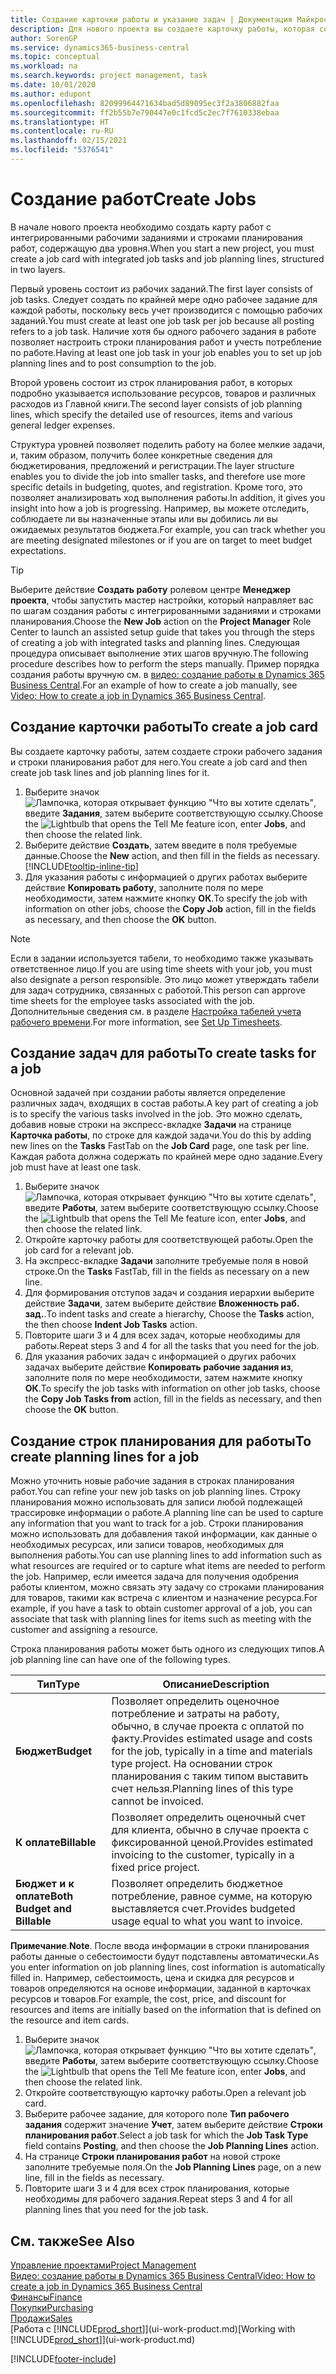 ```yaml
---
title: Создание карточки работы и указание задач | Документация Майкрософт
description: Для нового проекта вы создаете карточку работы, которая содержит рабочие задания и строки планирования, помогающие управлять ходом выполнения бюджетами.
author: SorenGP
ms.service: dynamics365-business-central
ms.topic: conceptual
ms.workload: na
ms.search.keywords: project management, task
ms.date: 10/01/2020
ms.author: edupont
ms.openlocfilehash: 82099964471634bad5d89095ec3f2a3806882faa
ms.sourcegitcommit: ff2b55b7e790447e0c1fcd5c2ec7f7610338ebaa
ms.translationtype: HT
ms.contentlocale: ru-RU
ms.lasthandoff: 02/15/2021
ms.locfileid: "5376541"
---
```

# <a name="create-jobs"></a><span data-ttu-id="91410-103">Создание работ</span><span class="sxs-lookup"><span data-stu-id="91410-103">Create Jobs</span></span>
<span data-ttu-id="91410-104">В начале нового проекта необходимо создать карту работ с интегрированными рабочими заданиями и строками планирования работ, содержащую два уровня.</span><span class="sxs-lookup"><span data-stu-id="91410-104">When you start a new project, you must create a job card with integrated job tasks and job planning lines, structured in two layers.</span></span>  

<span data-ttu-id="91410-105">Первый уровень состоит из рабочих заданий.</span><span class="sxs-lookup"><span data-stu-id="91410-105">The first layer consists of job tasks.</span></span> <span data-ttu-id="91410-106">Следует создать по крайней мере одно рабочее задание для каждой работы, поскольку весь учет производится с помощью рабочих заданий.</span><span class="sxs-lookup"><span data-stu-id="91410-106">You must create at least one job task per job because all posting refers to a job task.</span></span> <span data-ttu-id="91410-107">Наличие хотя бы одного рабочего задания в работе позволяет настроить строки планирования работ и учесть потребление по работе.</span><span class="sxs-lookup"><span data-stu-id="91410-107">Having at least one job task in your job enables you to set up job planning lines and to post consumption to the job.</span></span>

<span data-ttu-id="91410-108">Второй уровень состоит из строк планирования работ, в которых подробно указывается использование ресурсов, товаров и различных расходов из Главной книги.</span><span class="sxs-lookup"><span data-stu-id="91410-108">The second layer consists of job planning lines, which specify the detailed use of resources, items and various general ledger expenses.</span></span>

<span data-ttu-id="91410-109">Структура уровней позволяет поделить работу на более мелкие задачи, и, таким образом, получить более конкретные сведения для бюджетирования, предложений и регистрации.</span><span class="sxs-lookup"><span data-stu-id="91410-109">The layer structure enables you to divide the job into smaller tasks, and therefore use more specific details in budgeting, quotes, and registration.</span></span> <span data-ttu-id="91410-110">Кроме того, это позволяет анализировать ход выполнения работы.</span><span class="sxs-lookup"><span data-stu-id="91410-110">In addition, it gives you insight into how a job is progressing.</span></span> <span data-ttu-id="91410-111">Например, вы можете отследить, соблюдаете ли вы назначенные этапы или вы добились ли вы ожидаемых результатов бюджета.</span><span class="sxs-lookup"><span data-stu-id="91410-111">For example, you can track whether you are meeting designated milestones or if you are on target to meet budget expectations.</span></span>

> [!TIP]
> <span data-ttu-id="91410-112">Выберите действие **Создать работу** ролевом центре **Менеджер проекта**, чтобы запустить мастер настройки, который направляет вас по шагам создания работы с интегрированными заданиями и строками планирования.</span><span class="sxs-lookup"><span data-stu-id="91410-112">Choose the **New Job** action on the **Project Manager** Role Center to launch an assisted setup guide that takes you through the steps of creating a job with integrated tasks and planning lines.</span></span> <span data-ttu-id="91410-113">Следующая процедура описывает выполнение этих шагов вручную.</span><span class="sxs-lookup"><span data-stu-id="91410-113">The following procedure describes how to perform the steps manually.</span></span> <span data-ttu-id="91410-114">Пример порядка создания работы вручную см. в [видео: создание работы в Dynamics 365 Business Central](https://www.youtube.com/watch?v=VqaPWr7BWmw).</span><span class="sxs-lookup"><span data-stu-id="91410-114">For an example of how to create a job manually, see [Video: How to create a job in Dynamics 365 Business Central](https://www.youtube.com/watch?v=VqaPWr7BWmw).</span></span>

## <a name="to-create-a-job-card"></a><span data-ttu-id="91410-115">Создание карточки работы</span><span class="sxs-lookup"><span data-stu-id="91410-115">To create a job card</span></span>
<span data-ttu-id="91410-116">Вы создаете карточку работы, затем создаете строки рабочего задания и строки планирования работ для него.</span><span class="sxs-lookup"><span data-stu-id="91410-116">You create a job card and then create job task lines and job planning lines for it.</span></span>

1. <span data-ttu-id="91410-117">Выберите значок ![Лампочка, которая открывает функцию "Что вы хотите сделать"](media/ui-search/search_small.png "Что вы хотите сделать"), введите **Задания**, затем выберите соответствующую ссылку.</span><span class="sxs-lookup"><span data-stu-id="91410-117">Choose the ![Lightbulb that opens the Tell Me feature](media/ui-search/search_small.png "Tell me what you want to do") icon, enter **Jobs**, and then choose the related link.</span></span>  
2. <span data-ttu-id="91410-118">Выберите действие **Создать**, затем введите в поля требуемые данные.</span><span class="sxs-lookup"><span data-stu-id="91410-118">Choose the **New** action, and then fill in the fields as necessary.</span></span> [!INCLUDE[tooltip-inline-tip](includes/tooltip-inline-tip_md.md)]
3. <span data-ttu-id="91410-119">Для указания работы с информацией о других работах выберите действие **Копировать работу**, заполните поля по мере необходимости, затем нажмите кнопку **ОК**.</span><span class="sxs-lookup"><span data-stu-id="91410-119">To specify the job with information on other jobs, choose the **Copy Job** action, fill in the fields as necessary, and then choose the **OK** button.</span></span>

> [!NOTE]  
>   <span data-ttu-id="91410-120">Если в задании используется табели, то необходимо также указывать ответственное лицо.</span><span class="sxs-lookup"><span data-stu-id="91410-120">If you are using time sheets with your job, you must also designate a person responsible.</span></span> <span data-ttu-id="91410-121">Это лицо может утверждать табели для задач сотрудника, связанных с работой.</span><span class="sxs-lookup"><span data-stu-id="91410-121">This person can approve time sheets for the employee tasks associated with the job.</span></span> <span data-ttu-id="91410-122">Дополнительные сведения см. в разделе [Настройка табелей учета рабочего времени](projects-how-setup-time-sheets.md).</span><span class="sxs-lookup"><span data-stu-id="91410-122">For more information, see [Set Up Timesheets](projects-how-setup-time-sheets.md).</span></span>

## <a name="to-create-tasks-for-a-job"></a><span data-ttu-id="91410-123">Создание задач для работы</span><span class="sxs-lookup"><span data-stu-id="91410-123">To create tasks for a job</span></span>
<span data-ttu-id="91410-124">Основной задачей при создании работы является определение различных задач, входящих в состав работы.</span><span class="sxs-lookup"><span data-stu-id="91410-124">A key part of creating a job is to specify the various tasks involved in the job.</span></span> <span data-ttu-id="91410-125">Это можно сделать, добавив новые строки на экспресс-вкладке **Задачи** на странице **Карточка работы**, по строке для каждой задачи.</span><span class="sxs-lookup"><span data-stu-id="91410-125">You do this by adding new lines on the **Tasks** FastTab on the **Job Card** page, one task per line.</span></span> <span data-ttu-id="91410-126">Каждая работа должна содержать по крайней мере одно задание.</span><span class="sxs-lookup"><span data-stu-id="91410-126">Every job must have at least one task.</span></span>

1. <span data-ttu-id="91410-127">Выберите значок ![Лампочка, которая открывает функцию "Что вы хотите сделать"](media/ui-search/search_small.png "Что вы хотите сделать"), введите **Работы**, затем выберите соответствующую ссылку.</span><span class="sxs-lookup"><span data-stu-id="91410-127">Choose the ![Lightbulb that opens the Tell Me feature](media/ui-search/search_small.png "Tell me what you want to do") icon, enter **Jobs**, and then choose the related link.</span></span>
2. <span data-ttu-id="91410-128">Откройте карточку работы для соответствующей работы.</span><span class="sxs-lookup"><span data-stu-id="91410-128">Open the job card for a relevant job.</span></span>
3. <span data-ttu-id="91410-129">На экспресс-вкладке **Задачи** заполните требуемые поля в новой строке.</span><span class="sxs-lookup"><span data-stu-id="91410-129">On the **Tasks** FastTab, fill in the fields as necessary on a new line.</span></span>
4. <span data-ttu-id="91410-130">Для формирования отступов задач и создания иерархии выберите действие **Задачи**, затем выберите действие **Вложенность раб. зад.**.</span><span class="sxs-lookup"><span data-stu-id="91410-130">To indent tasks and create a hierarchy, Choose the **Tasks** action, the then choose **Indent Job Tasks** action.</span></span>
5. <span data-ttu-id="91410-131">Повторите шаги 3 и 4 для всех задач, которые необходимы для работы.</span><span class="sxs-lookup"><span data-stu-id="91410-131">Repeat steps 3 and 4 for all the tasks that you need for the job.</span></span>
6. <span data-ttu-id="91410-132">Для указания рабочих задач с информацией о других рабочих задачах выберите действие **Копировать рабочие задания из**, заполните поля по мере необходимости, затем нажмите кнопку **ОК**.</span><span class="sxs-lookup"><span data-stu-id="91410-132">To specify the job tasks with information on other job tasks, choose the **Copy Job Tasks from** action, fill in the fields as necessary, and then choose the **OK** button.</span></span>

## <a name="to-create-planning-lines-for-a-job"></a><span data-ttu-id="91410-133">Создание строк планирования для работы</span><span class="sxs-lookup"><span data-stu-id="91410-133">To create planning lines for a job</span></span>
<span data-ttu-id="91410-134">Можно уточнить новые рабочие задания в строках планирования работ.</span><span class="sxs-lookup"><span data-stu-id="91410-134">You can refine your new job tasks on job planning lines.</span></span> <span data-ttu-id="91410-135">Строку планирования можно использовать для записи любой подлежащей трассировке информации о работе.</span><span class="sxs-lookup"><span data-stu-id="91410-135">A planning line can be used to capture any information that you want to track for a job.</span></span> <span data-ttu-id="91410-136">Строки планирования можно использовать для добавления такой информации, как данные о необходимых ресурсах, или записи товаров, необходимых для выполнения работы.</span><span class="sxs-lookup"><span data-stu-id="91410-136">You can use planning lines to add information such as what resources are required or to capture what items are needed to perform the job.</span></span> <span data-ttu-id="91410-137">Например, если имеется задача для получения одобрения работы клиентом, можно связать эту задачу со строками планирования для товаров, такими как встреча с клиентом и назначение ресурса.</span><span class="sxs-lookup"><span data-stu-id="91410-137">For example, if you have a task to obtain customer approval of a job, you can associate that task with planning lines for items such as meeting with the customer and assigning a resource.</span></span>  

<span data-ttu-id="91410-138">Строка планирования работы может быть одного из следующих типов.</span><span class="sxs-lookup"><span data-stu-id="91410-138">A job planning line can have one of the following types.</span></span>  

| <span data-ttu-id="91410-139">Тип</span><span class="sxs-lookup"><span data-stu-id="91410-139">Type</span></span> | <span data-ttu-id="91410-140">Описание</span><span class="sxs-lookup"><span data-stu-id="91410-140">Description</span></span> |
| --- | --- |
| <span data-ttu-id="91410-141">**Бюджет**</span><span class="sxs-lookup"><span data-stu-id="91410-141">**Budget**</span></span> |<span data-ttu-id="91410-142">Позволяет определить оценочное потребление и затраты на работу, обычно, в случае проекта с оплатой по факту.</span><span class="sxs-lookup"><span data-stu-id="91410-142">Provides estimated usage and costs for the job, typically in a time and materials type project.</span></span> <span data-ttu-id="91410-143">На основании строк планирования с таким типом выставить счет нельзя.</span><span class="sxs-lookup"><span data-stu-id="91410-143">Planning lines of this type cannot be invoiced.</span></span> |
| <span data-ttu-id="91410-144">**К оплате**</span><span class="sxs-lookup"><span data-stu-id="91410-144">**Billable**</span></span> |<span data-ttu-id="91410-145">Позволяет определить оценочный счет для клиента, обычно в случае проекта с фиксированной ценой.</span><span class="sxs-lookup"><span data-stu-id="91410-145">Provides estimated invoicing to the customer, typically in a fixed price project.</span></span> |
| <span data-ttu-id="91410-146">**Бюджет и к оплате**</span><span class="sxs-lookup"><span data-stu-id="91410-146">**Both Budget and Billable**</span></span> |<span data-ttu-id="91410-147">Позволяет определить бюджетное потребление, равное сумме, на которую выставляется счет.</span><span class="sxs-lookup"><span data-stu-id="91410-147">Provides budgeted usage equal to what you want to invoice.</span></span> |

<span data-ttu-id="91410-148">**Примечание**.</span><span class="sxs-lookup"><span data-stu-id="91410-148">**Note**.</span></span> <span data-ttu-id="91410-149">После ввода информации в строки планирования работы данные о себестоимости будут подставлены автоматически.</span><span class="sxs-lookup"><span data-stu-id="91410-149">As you enter information on job planning lines, cost information is automatically filled in.</span></span> <span data-ttu-id="91410-150">Например, себестоимость, цена и скидка для ресурсов и товаров определяются на основе информации, заданной в карточках ресурсов и товаров.</span><span class="sxs-lookup"><span data-stu-id="91410-150">For example, the cost, price, and discount for resources and items are initially based on the information that is defined on the resource and item cards.</span></span>

1. <span data-ttu-id="91410-151">Выберите значок ![Лампочка, которая открывает функцию "Что вы хотите сделать"](media/ui-search/search_small.png "Что вы хотите сделать"), введите **Работы**, затем выберите соответствующую ссылку.</span><span class="sxs-lookup"><span data-stu-id="91410-151">Choose the ![Lightbulb that opens the Tell Me feature](media/ui-search/search_small.png "Tell me what you want to do") icon, enter **Jobs**, and then choose the related link.</span></span>
2. <span data-ttu-id="91410-152">Откройте соответствующую карточку работы.</span><span class="sxs-lookup"><span data-stu-id="91410-152">Open a relevant job card.</span></span>
3. <span data-ttu-id="91410-153">Выберите рабочее задание, для которого поле **Тип рабочего задания** содержит значение **Учет**, затем выберите действие **Строки планирования работ**.</span><span class="sxs-lookup"><span data-stu-id="91410-153">Select a job task for which the **Job Task Type** field contains **Posting**, and then choose the **Job Planning Lines** action.</span></span>  
4. <span data-ttu-id="91410-154">На странице **Строки планирования работ** на новой строке заполните требуемые поля.</span><span class="sxs-lookup"><span data-stu-id="91410-154">On the **Job Planning Lines** page, on a new line, fill in the fields as necessary.</span></span>
5. <span data-ttu-id="91410-155">Повторите шаги 3 и 4 для всех строк планирования, которые необходимы для рабочего задания.</span><span class="sxs-lookup"><span data-stu-id="91410-155">Repeat steps 3 and 4 for all planning lines that you need for the job task.</span></span>

## <a name="see-also"></a><span data-ttu-id="91410-156">См. также</span><span class="sxs-lookup"><span data-stu-id="91410-156">See Also</span></span>

[<span data-ttu-id="91410-157">Управление проектами</span><span class="sxs-lookup"><span data-stu-id="91410-157">Project Management</span></span>](projects-manage-projects.md)  
[<span data-ttu-id="91410-158">Видео: создание работы в Dynamics 365 Business Central</span><span class="sxs-lookup"><span data-stu-id="91410-158">Video: How to create a job in Dynamics 365 Business Central</span></span>](https://www.youtube.com/watch?v=VqaPWr7BWmw)  
[<span data-ttu-id="91410-159">Финансы</span><span class="sxs-lookup"><span data-stu-id="91410-159">Finance</span></span>](finance.md)  
[<span data-ttu-id="91410-160">Покупки</span><span class="sxs-lookup"><span data-stu-id="91410-160">Purchasing</span></span>](purchasing-manage-purchasing.md)  
[<span data-ttu-id="91410-161">Продажи</span><span class="sxs-lookup"><span data-stu-id="91410-161">Sales</span></span>](sales-manage-sales.md)  
<span data-ttu-id="91410-162">[Работа с [!INCLUDE[prod_short](includes/prod_short.md)]](ui-work-product.md)</span><span class="sxs-lookup"><span data-stu-id="91410-162">[Working with [!INCLUDE[prod_short](includes/prod_short.md)]](ui-work-product.md)</span></span>  


[!INCLUDE[footer-include](includes/footer-banner.md)]
